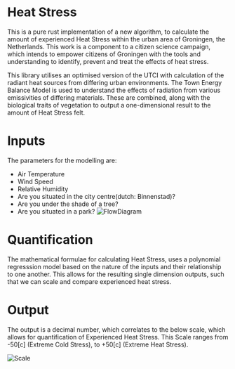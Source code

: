 # Heat Stress
This is a pure rust implementation of a new algorithm,
to calculate the amount of experienced Heat Stress within
the urban area of Groningen, the Netherlands.
This work is a component to a citizen science campaign,
which intends to empower citizens of Groningen with the 
tools and understanding to identify, prevent and treat
the effects of heat stress.

This library utilises an optimised version 
of the UTCI with calculation of the radiant 
heat sources from differing urban environments.
The Town Energy Balance Model is used to understand
the effects of radiation from various emissivities 
of differing materials. These are combined, along 
with the biological traits of vegetation to output
a one-dimensional result to the amount of Heat Stress
felt. 

# Inputs 
The parameters for the modelling are:
- Air Temperature
- Wind Speed
- Relative Humidity
- Are you situated in the city centre(dutch: Binnenstad)?
- Are you under the shade of a tree? 
- Are you situated in a park?
![FlowDiagram](https://user-images.githubusercontent.com/49643572/120662679-a273e500-c489-11eb-9c70-58dcce030edf.jpg)

# Quantification 
The mathematical formulae for calculating 
Heat Stress, uses a polynomial regresssion 
model based on the nature of the inputs and 
their relationship to one another. This allows 
for the resulting single dimension outputs, 
such that we can scale and compare experienced
heat stress. 

# Output
The output is a decimal number, which correlates 
to the below scale, which allows for quantification 
of Experienced Heat Stress.
This Scale ranges from -50[c] (Extreme Cold
Stress), to +50[c] (Extreme Heat Stress).

![Scale](https://user-images.githubusercontent.com/49643572/120662156-30030500-c489-11eb-860e-c27792d35351.png)

